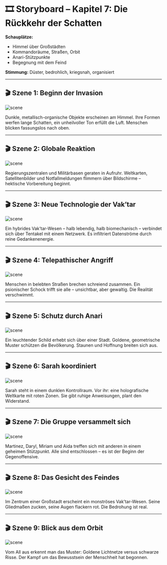 # 🎞️ Storyboard – Kapitel 7: Die Rückkehr der Schatten

**Schauplätze:**  
- Himmel über Großstädten  
- Kommandoräume, Straßen, Orbit  
- Anari-Stützpunkte  
- Begegnung mit dem Feind

**Stimmung:** Düster, bedrohlich, kriegsnah, organisiert

---

## 🎬 Szene 1: Beginn der Invasion

![scene](../assets/storyboard/chapter_07_scene_01_invasion_begins.png)

Dunkle, metallisch-organische Objekte erscheinen am Himmel. Ihre Formen werfen lange Schatten, ein unheilvoller Ton erfüllt die Luft. Menschen blicken fassungslos nach oben.

---

## 🎬 Szene 2: Globale Reaktion

![scene](../assets/storyboard/chapter_07_scene_02_global_response.png)

Regierungszentralen und Militärbasen geraten in Aufruhr. Weltkarten, Satellitenbilder und Notfallmeldungen flimmern über Bildschirme – hektische Vorbereitung beginnt.

---

## 🎬 Szene 3: Neue Technologie der Vak’tar

![scene](../assets/storyboard/chapter_07_scene_03_vaktar_tech.png)

Ein hybrides Vak’tar-Wesen – halb lebendig, halb biomechanisch – verbindet sich über Tentakel mit einem Netzwerk. Es infiltriert Datenströme durch reine Gedankenenergie.

---

## 🎬 Szene 4: Telepathischer Angriff

![scene](../assets/storyboard/chapter_07_scene_04_telepathic_attack.png)

Menschen in belebten Straßen brechen schreiend zusammen. Ein psionischer Schock trifft sie alle – unsichtbar, aber gewaltig. Die Realität verschwimmt.

---

## 🎬 Szene 5: Schutz durch Anari

![scene](../assets/storyboard/chapter_07_scene_05_anari_shield.png)

Ein leuchtender Schild erhebt sich über einer Stadt. Goldene, geometrische Muster schützen die Bevölkerung. Staunen und Hoffnung breiten sich aus.

---

## 🎬 Szene 6: Sarah koordiniert

![scene](../assets/storyboard/chapter_07_scene_06_sarah_hologram.png)

Sarah steht in einem dunklen Kontrollraum. Vor ihr: eine holografische Weltkarte mit roten Zonen. Sie gibt ruhige Anweisungen, plant den Widerstand.

---

## 🎬 Szene 7: Die Gruppe versammelt sich

![scene](../assets/storyboard/chapter_07_scene_07_group_meets.png)

Martinez, Daryl, Miriam und Aida treffen sich mit anderen in einem geheimen Stützpunkt. Alle sind entschlossen – es ist der Beginn der Gegenoffensive.

---

## 🎬 Szene 8: Das Gesicht des Feindes

![scene](../assets/storyboard/chapter_07_scene_08_vaktar_monster.png)

Im Zentrum einer Großstadt erscheint ein monströses Vak’tar-Wesen. Seine Gliedmaßen zucken, seine Augen flackern rot. Die Bedrohung ist real.

---

## 🎬 Szene 9: Blick aus dem Orbit

![scene](../assets/storyboard/chapter_07_scene_09_orbit_view.png)

Vom All aus erkennt man das Muster: Goldene Lichtnetze versus schwarze Risse. Der Kampf um das Bewusstsein der Menschheit hat begonnen.

